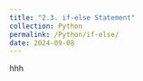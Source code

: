 ```yaml
---
title: "2.3. if-else Statement"
collection: Python
permalink: /Python/if-else/
date: 2024-09-08
---
```

hhh